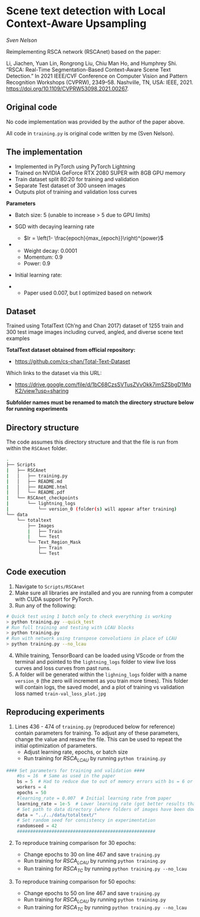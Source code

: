 # Scene text detection with Local Context-Aware Upsampling
*Sven Nelson*



Reimplementing RSCA network (RSCAnet) based on the paper: 

Li, Jiachen, Yuan Lin, Rongrong Liu, Chiu Man Ho, and Humphrey Shi. “RSCA: Real-Time Segmentation-Based Context-Aware Scene Text Detection.” In 2021 IEEE/CVF Conference on Computer Vision and Pattern Recognition Workshops (CVPRW), 2349–58. Nashville, TN, USA: IEEE, 2021. https://doi.org/10.1109/CVPRW53098.2021.00267.

## Original code

No code implementation was provided by the author of the paper above. 

All code in `training.py` is original code written by me (Sven Nelson). 

## The implementation

- Implemented in PyTorch using PyTorch Lightning
- Trained on NVIDIA GeForce RTX 2080 SUPER with 8GB GPU memory
- Train dataset split 80:20 for training and validation
- Separate Test dataset of 300 unseen images
- Outputs plot of training and validation loss curves

**Parameters**

- Batch size: 5 (unable to increase > 5 due to GPU limits)

- SGD with decaying learning rate 

  - $lr = \left(1- \frac{epoch}{max_{epoch}}\right)^{power}$

- - Weight decay: 0.0001
  - Momentum: 0.9
  - Power: 0.9

- Initial learning rate:  

- - Paper used 0.007, but I optimized based on network

## Dataset  

Trained using TotalText (Ch’ng and Chan 2017) dataset of 1255 train and 300 test image images including curved, angled, and diverse scene text examples



**TotalText dataset obtained from official repository:**

- https://github.com/cs-chan/Total-Text-Dataset

Which links to the dataset via this URL:
- https://drive.google.com/file/d/1bC68CzsSVTusZVvOkk7imSZSbgD1MqK2/view?usp=sharing

**Subfolder names must be renamed to match the directory structure below for running experiments**

## Directory structure  

The code assumes this directory structure and that the file is run from within the `RSCAnet` folder.

```bash
.
├── Scripts
|   ├── RSCAnet
|   │   ├── training.py
|   │   ├── README.md
|   │   ├── README.html
|   │   └── README.pdf
|   └── RSCAnet_checkpoints
|       └── lightning_logs
|           └── version_0 (folder(s) will appear after training)
└── data
    └── totaltext
        ├── Images
        |   ├── Train
        |   └── Test
        └── Text_Region_Mask
            ├── Train
            └── Test
```



## Code execution

1. Navigate to `Scripts/RSCAnet`
2. Make sure all libraries are installed and you are running from a computer with CUDA support for PyTorch.
3. Run any of the following:

```bash
# Quick test using 1 batch only to check everything is working
> python training.py --quick_test
# Run full training and testing with LCAU blocks
> python training.py
# Run with network using transpose convolutions in place of LCAU
> python training.py --no_lcau
```

4. While training, TensorBoard can be loaded using VScode or from the terminal and pointed to the `lightning_logs` folder to view live loss curves and loss curves from past runs.
5. A folder will be generated within the `lighning_logs` folder with a name `version_0` (the zero will increment as you train more times).  This folder will contain logs, the saved model, and a plot of training vs validation loss named `train-val_loss_plot.jpg`

## Reproducing experiments

1. Lines 436 - 474 of `training.py` (reproduced below for reference) contain parameters for training.  To adjust any of these parameters, change the value and resave the file.  This can be used to repeat the initial optimization of parameters.  
   - Adjust learning rate, epochs, or batch size
   - Run training for $RSCA_{LCAU}$ by running `python training.py`

```python
#### Set parameters for training and validation ####
    #bs = 16  # Same as used in the paper 
    bs = 5  # Had to reduce due to out of memory errors with bs = 6 or greater 
    workers = 4
    epochs = 50
    #learning_rate = 0.007  # Initial learning rate from paper
    learning_rate = 1e-5  # Lower learning rate (got better results than initial from paper)
    # Set path to data directory (where folders of images have been downloaded to)
    data = "../../data/totaltext/"
    # Set random seed for consistency in experimentation
    randomseed = 42
    ####################################################
```

2. To reproduce training comparison for 30 epochs:
   - Change epochs to 30 on line 467 and save `training.py`
   - Run training for $RSCA_{LCAU}$ by running `python training.py`
   - Run training for $RSCA_{TC}$ by running `python training.py --no_lcau`

3. To reproduce training comparison for 50 epochs:
   - Change epochs to 50 on line 467 and save `training.py`
   - Run training for $RSCA_{LCAU}$ by running `python training.py`
   - Run training for $RSCA_{TC}$ by running `python training.py --no_lcau`

